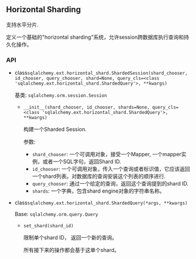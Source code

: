 ## Horizontal Sharding

支持水平分片.

定义一个基础的"horizontal sharding"系统，允许session跨数据库执行查询和持久化操作。

### API

- class`sqlalchemy.ext.horizontal_shard.ShardedSession(shard_chooser, id_chooser, query_chooser, shard=None, query_cls=<class 'sqlalchemy.ext.horizontal_shard.ShardedQuery'>, **kwargs)`

    基类: `sqlalchemy.orm.session.Session`

    - `__init__(shard_chooser, id_chooser, shards=None, query_cls=<class 'sqlalchemy.ext.horizontal_shard.ShardedQuery'>, **kwargs)`

        构建一个Sharded Session.

        参数:

        - `shard_chooser`: 一个可调用对象，接受一个Mapper, 一个mapper实例，或者一个SQL字句，返回Shard ID.
        - `id_chooser`: 一个可调用对象，传入一个查询或者标识值，它应该返回一个shard列表。对数据库的查询安装这个列表的顺序进行.
        - `query_chooser`: 通过一个给定的查询，返回这个查询提到的shard ID.
        - `shards`: 一个字典，包含shard engine对象的字符串名称。


- class`sqlalchemy.ext.horizontal_shard.ShardedQuery(*args, **kwargs)`

    Base: `sqlalchemy.orm.query.Query`

    - `set_shard(shard_id)`

        限制单个shard ID， 返回一个新的查询。

        所有接下来的操作都会基于这单个shard。

    
